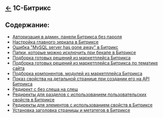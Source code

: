 [&larr;](../readme.md "CMS/Frameworks") 1С-Битрикс
--------------------------------------------------

<a name="content"></a>
## Содержание:

- [Авторизация в админ. панели Битрикса без пароля](authorization-in-the-bitrix-administration-panel-without-a-password.md)
- [Настройка главного зеркала в Битриксе](setting-up-the-main-mirror-in-bitrix.md)
- [Ошибка "MySQL server has gone away" в Битрикс](error-mysql-server-has-gone-away-in-bitrix.md)
- [Папки, которые можно исключить при бекапе в Битриксе](folders-that-can-be-excluded-when-backing-up-in-bitrix.md)
- [Подборка готовых решений из маркетплейса Битрикса](selection-of-ready-made-solutions-from-the-bitrix-marketplace.md)
- [Подборка готовых решений из маркетплейса Битрикса по тематике сайта](selection-of-ready-made-solutions-from-the-bitrix-marketplace-by-site-theme.md)
- [Подборка компонентов, модулей из маркетплейса Битрикса](selection-of-components-modules-from-the-bitrix-marketplace.md)
- [Показ свойства на детальной странице при создании его на API Битрикса](showing-a-property-on-a-detail-page-when-creating-it-on-the-bitrix-api.md)
- [Редирект с без слеша на слеш](redirect-with-no-slash-to-slash.md)
- [Редиректы для разделов с использованием пользовательских свойств в Битриксе](redirects-to-sections-using-custom-properties-in-bitrix.md)
- [Редиректы для элементов с использованием свойств в Битриксе](redirects-to-elements-using-properties-in-bitrix.md)
- [Установка заголовка страницы и метатегов в Битриксе](setting-the-page-title-and-meta-tags-in-bitrix.md)